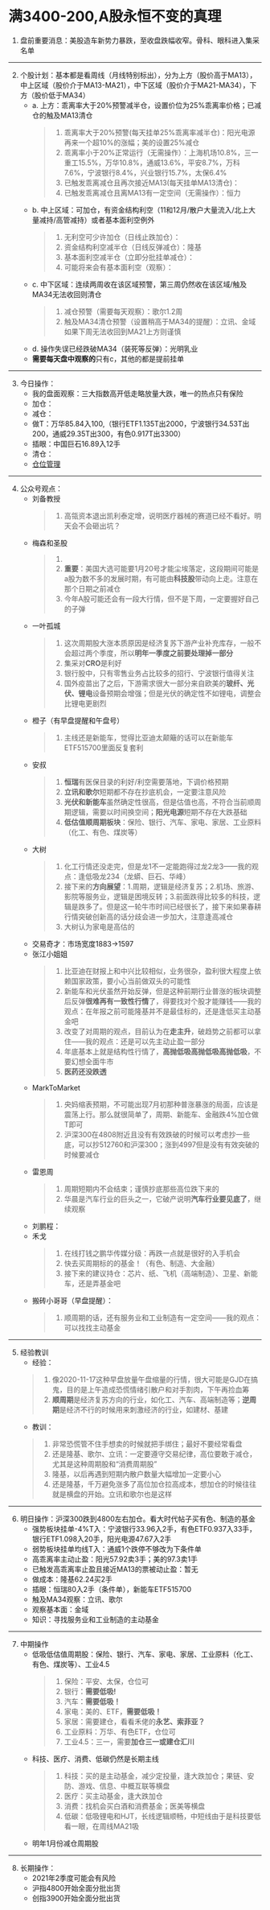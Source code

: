 # 满3400-200,A股永恒不变的真理
1. 盘前重要消息：美股造车新势力暴跌，至收盘跌幅收窄。骨科、眼科进入集采名单

***

2. 个股计划：基本都是看周线（月线特别标出），分为上方（股价高于MA13），中上区域（股价介于MA13-MA21），中下区域（股价介于MA21-MA34），下方（股价低于MA34）
    - a. 上方：乖离率大于20%预警减半仓，设置价位为25%乖离率价格；已减仓的触及MA13清仓
        > 1. 乖离率大于20%预警(每天挂单25%乖离率减半仓)：阳光电源再来一个超10%的涨幅；美的设置25%减仓
        > 2. 乖离率小于20%正常运行（无需操作）：上海机场10.8%，三一重工15.5%，万华10.8%，通威13.6%，平安8.7%，万科7.6%，宁波银行8.4%，兴业银行15.7%，太保6.4%
        > 3. 已触发乖离减仓且再次接近MA13(每天挂单MA13清仓)：
        > 4. 已触发乖离减仓且离MA13有一定空间（无需操作）：恒力
    - b. 中上区域：可加仓，有资金结构利空（11和12月/散户大量流入/北上大量减持/高管减持）或者基本面利空例外
        > 1. 无利空可少许加仓（日线止跌加仓）：
        > 2. 资金结构利空减半仓（日线反弹减仓）：隆基
        > 3. 基本面利空减半仓（立即分批挂单减仓）：
        > 4. 可能将来会有基本面利空（观察）：
    - c. 中下区域：连续两周收在该区域预警，第三周仍然收在该区域/触及MA34无法收回则清仓
        > 1. 减仓预警（需要每天观察）：歌尔1.2周
        > 2. 触及MA34清仓预警（设置稍高于MA34的提醒）：立讯、金域如果下周无法收回到MA21上方则谨慎
    - d. 操作失误已经跌破MA34（装死等反弹）：光明乳业
    - **需要每天盘中观察的**只有c，其他的都是提前挂单
    
***

3. 今日操作：
    - 我的盘面观察：三大指数高开低走略放量大跌，唯一的热点只有保险
    - 加仓：
    - 减仓：
    - 做T：万华85.84入100,（银行ETF1.135T出2000，宁波银行34.53T出200，通威29.35T出300，有色0.917T出3300）
    - 插眼：中国巨石16.89入12手
    - 清仓：
    - [仓位管理](https://kdocs.cn/l/cmJAYer3tasI)
 
***

4. 公众号观点：
    - 刘备教授
        > 1. 高瓴资本退出凯利泰定增，说明医疗器械的赛道已经不看好。明天会不会砸出坑？
    - 梅森和圣股
        > 1. 
        > 2. **重要**：美国大选可能要1月20号才能尘埃落定，这段期间可能是a股为数不多的发展时期，有可能由**科技股**带动向上走。注意在那个日期之前减仓
        > 3. 今年A股可能还会有一段大行情，但不是下周，一定要握好自己的子弹
    - 一叶孤城
        > 1. 这次周期股大涨本质原因是经济复苏下游产业补充库存，一般不会超过两个季度，所以**明年一季度之前要处理掉一部分**
        > 2. 集采对**CRO**是利好
        > 3. 银行股中，只有零售业务占比较多的招行、宁波银行值得关注
        > 4. 国外疫苗出了之后，下游需求很大一部分来自欧美的**玻纤、光伏、锂电**设备预期会增强；但是光伏的确定性不如锂电，调整会比锂电更剧烈
    - 橙子（有早盘提醒和午盘号）
        > 1. 主线还是新能车，觉得比亚迪太颠簸的话可以在新能车ETF515700里面反复套利
    - 安叔
        > 1. **恒瑞**有医保目录的利好/利空需要落地，下调价格预期
        > 2. **立讯和歌尔**短期都不存在抄底机会，一定要注意风险
        > 3. **光伏和新能车**虽然确定性很高，但是估值也高，不符合当前顺周期逻辑，需要以时间换空间；**阳光电源**短期不存在大跌基础
        > 4. **低估值顺周期板块**：保险、银行、汽车、家电、家居、工业原料（化工、有色、煤炭等）
    - 大树
        > 1. 化工行情还没走完，但是龙1不一定能跑得过龙2龙3——我的观点：逢低吸龙234（龙蟒、巨石、华峰）
        > 2. 接下来的**方向展望**：1.周期，逻辑是经济复苏；2.机场、旅游、影院等服务业，逻辑是困境反转；3.前面跌得比较多的科技，逻辑是跌多了。但是这一轮牛市时间已经很长了，接下来如果春耕行情突破创新高的话分歧会进一步加大，注意逢高减仓
        > 3. 大树认为家电是高估的
    - 交易奇才：市场宽度1883->1597
    - 张江小姐姐
        > 1. 比亚迪在财报上和中兴比较相似，业务很杂，盈利很大程度上依赖国家政策，要小心当前做双头的可能性
        > 2. 新能车和光伏虽然开始反弹，但是这种前期行业普涨的板块调整后反弹**很难再有一致性行情**了，得要找对个股才能赚钱——我的观点：在年报之前可能隆基并不是最佳标的，还是逢低买主动基金吧
        > 3. 改变了对周期的观点，目前认为在**走主升**，破趋势之前都可以拿住——我的观点：还是可以先主动止盈一部分
        > 4. 年底基本上就是结构性行情了，**高抛低吸高抛低吸高抛低吸**，不要幻想全面牛市
        > 5. **医药还没跌透**
    - MarkToMarket
        > 1. 央妈缩表预期，不可能出现7月初那种普涨暴涨的局面，应该是震荡上行。那么就很简单了，周期、新能车、金融跌4%加仓做T即可
        > 2. 沪深300在4808附近且没有有效跌破的时候可以考虑抄一些底，可以抄512760和沪深300；涨到4997但是没有有效突破的时候要减仓
    - 雷恩周
        > 1. 周期短期内不会结束；谨慎抄底那些高位跌下来的
        > 2. 华晨是汽车行业的巨头之一，它破产说明**汽车行业要见底了**，继续观察
    - 刘鹏程：
    - 禾戈
        > 1. 在线打钱之鹏华传媒分级：再跌一点就是很好的入手机会
        > 2. 快去买周期标的的基金！（有色、制造、大金融）
        > 3. 接下来的建议持仓：芯片、纸、飞机（高端制造）、卫星、新能车，还是弄基金吧
    - 搬砖小哥哥（早盘提醒）： 
        > 1. 顺周期的话，还有服务业和工业制造有一定空间——我的观点：可以找找主动基金
        
***

5. 经验教训
    - 经验：
    > 1. 像2020-11-17这种早盘放量午盘缩量的行情，很大可能是GJD在搞鬼，目的是上午造成恐慌情绪引散户和对手割肉，下午再捡血筹
    > 2. **顺周期**是经济复苏方向的行业，如化工、汽车、高端制造等；**逆周期**是经济不行的时候用来刺激经济的行业，如建材、基建
    - 教训：
    > 1. 非常恐慌管不住手想卖的时候就把手绑住；最好不要经常看盘
    > 2. 还是隆基、歌尔、立讯：一定要遵守交易纪律，高位要敢于减仓，尤其是这种周期股和“消费周期股”
    > 3. 隆基，以后再遇到短期内散户数量大幅增加一定要小心
    > 4. 还是隆基，千万避免涨多了高位加仓拉高成本，想加仓的时候往往就是横盘的开始。立讯和歌尔也是这样

***

6. 明日操作：沪深300跌到4800左右加仓。看大时代帖子买有色、制造的基金
    - 强势板块挂单-4%T入：宁波银行33.96入2手，有色ETF0.937入33手，银行ETF1.098入20手，阳光电源47.67入2手
    - 弱势板块挂单均线T入：通威1个跌停不够改为下条件单
    - 高乖离率主动止盈：阳光57.92卖3手；美的97.3卖1手
    - 已触发高乖离率止盈且接近MA13的票被动止盈：暂无
    - 做成本：隆基62.24买2手
    - 插眼：恒瑞80入2手（条件单），新能车ETF515700
    - 触及MA34观察：立讯、歌尔
    - 观察基本面：金域
    - 知识：寻找服务业和工业制造的主动基金
    
***

7. 中期操作
    - 低吸低估值周期股：保险、银行、汽车、家电、家居、工业原料（化工、有色、煤炭等）、工业4.5
        > 1. 保险：平安、太保，仓位可
        > 2. 银行：**需要低吸!**
        > 3. 汽车：**需要低吸！**
        > 4. 家电：美的、ETF，**需要低吸！**
        > 5. 家居：需要建仓，看看禾佬的**永艺、索菲亚？**
        > 6. 工业原料：万华、有色ETF，仓位可
        > 7. 工业4.5：三一，需要**加仓三一或建仓汇川**
    - 科技、医疗、消费、低碳仍然是长期主线
        > 1. 科技：买的是主动基金，减少定投量，逢大跌加仓；果链、安防、游戏、信息、中概互联等横盘
        > 2. 医疗：买主动基金，逢大跌加仓
        > 3. 消费：找机会买白酒和消费基金；医美等横盘
        > 4. 低碳：低吸锂电和HJT，长线逻辑顺畅，中短线由于是科技要低看一眼，在周线MA21吸
    - 明年1月份减仓周期股

****

8. 长期操作：
    - 2021年2季度可能会有风险
    - 沪指4800开始全面分批出货
    - 创指3900开始全面分批出货
